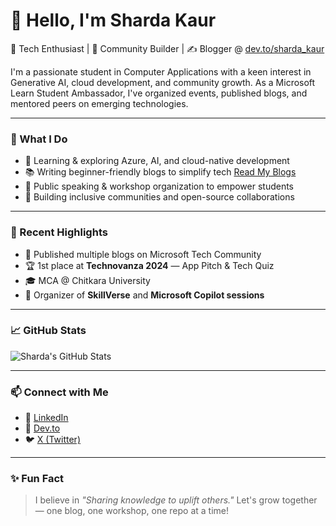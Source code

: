 # 👋 Hello, I'm Sharda Kaur

🚀 Tech Enthusiast | 💬 Community Builder | ✍️ Blogger @ [dev.to/sharda_kaur](https://dev.to/sharda_kaur)

I'm a passionate student in Computer Applications with a keen interest in Generative AI, cloud development, and community growth. As a Microsoft Learn Student Ambassador, I've organized events, published blogs, and mentored peers on emerging technologies.

---

### 🌟 What I Do

- 🧠 Learning & exploring Azure, AI, and cloud-native development
- 📚 Writing beginner-friendly blogs to simplify tech [Read My Blogs](https://dev.to/sharda_kaur)
- 🎤 Public speaking & workshop organization to empower students
- 🤝 Building inclusive communities and open-source collaborations

---

### 📌 Recent Highlights

- 📝 Published multiple blogs on Microsoft Tech Community  
- 🏆 1st place at **Technovanza 2024** — App Pitch & Tech Quiz  
- 🎓 MCA @ Chitkara University  
- 🧭 Organizer of **SkillVerse** and **Microsoft Copilot sessions**

---

### 📈 GitHub Stats

![Sharda's GitHub Stats](https://github-readme-stats.vercel.app/api?username=shardakaurr&show_icons=true&theme=radical)

---

### 📫 Connect with Me

- 💼 [LinkedIn](https://www.linkedin.com/in/sharda-kaur-a77473207/)
- 📝 [Dev.to](https://dev.to/sharda_kaur)
- 🐦 [X (Twitter)](https://x.com/sharda__kaur)

---

### ✨ Fun Fact

> I believe in *"Sharing knowledge to uplift others."* Let's grow together — one blog, one workshop, one repo at a time!

